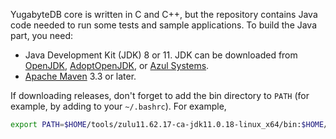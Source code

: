 <!--
+++
private = true
+++
-->

YugabyteDB core is written in C and C++, but the repository contains Java code needed to run some tests and sample applications.
To build the Java part, you need:

* Java Development Kit (JDK) 8 or 11.
  JDK can be downloaded from [OpenJDK](http://jdk.java.net/archive), [AdoptOpenJDK](https://adoptopenjdk.net/), or [Azul Systems](https://www.azul.com/downloads/zulu-community/).
* [Apache Maven](https://maven.apache.org/) 3.3 or later.

If downloading releases, don't forget to add the bin directory to `PATH` (for example, by adding to your `~/.bashrc`).
For example,

```sh
export PATH=$HOME/tools/zulu11.62.17-ca-jdk11.0.18-linux_x64/bin:$HOME/tools/apache-maven-3.8.7/bin:$PATH
```
